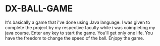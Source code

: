 # DX-BALL-GAME
It's basically a game that i've done using Java language. I was given to complete the project by my respective faculty while i was coimpleting my java course. Enter any key to start the game. You'll get only one life. You have the freedom to change the speed of the ball. Enjopy the game. 
